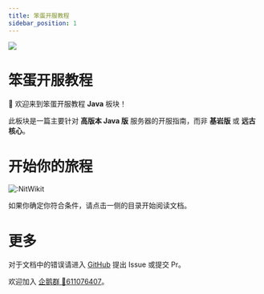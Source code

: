 ```yaml
---
title: 笨蛋开服教程
sidebar_position: 1
---
```


![](https://img.fastmirror.net/s/2024/11/02/672558bae4ec0.png)

# 笨蛋开服教程

👋 欢迎来到笨蛋开服教程 **Java** 板块！

此板块是一篇主要针对 **高版本 Java 版** 服务器的开服指南，而非 **基岩版** 或 **远古核心**。

# 开始你的旅程

![:NitWikit](https://count.kjchmc.cn/get/@:NitWikit)

如果你确定你符合条件，请点击一侧的目录开始阅读文档。

# 更多

对于文档中的错误请进入 [GitHub](https://github.com/postyizhan/NitWikit) 提出 Issue 或提交 Pr。

欢迎加入 [企鹅群 🐧611076407](https://qm.qq.com/q/lEnfzgzxjq)。
